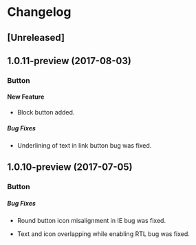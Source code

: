 # Changelog

## [Unreleased]

## 1.0.11-preview (2017-08-03)

### Button

#### New Feature

- Block button added.

##### Bug Fixes

- Underlining of text in link button bug was fixed.

## 1.0.10-preview (2017-07-05)

### Button

##### Bug Fixes

- Round button icon misalignment in IE bug was fixed.

- Text and icon overlapping while enabling RTL bug was fixed.